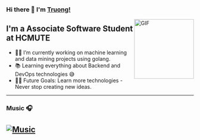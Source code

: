 ### Hi there 👋 I'm [Truong!](https://github.com/truong-ne)

<img align="right" alt="GIF" height="160px" src="https://media.giphy.com/media/Ah3zHH7hvsSB2/giphy.gif" />

## I'm a Associate Software Student at HCMUTE

- 👨‍💻 I’m currently working on machine learning and data mining projects using golang.
- 📚 Learning everything about Backend and DevOps technologies 😅
- 💪🏼 Future Goals: Learn more technologies - Never stop creating new ideas.

---
### Music 🎧
[![Music](https://media.tenor.com/hQ5wn7PfRAsAAAAC/cultura-cultura-magazine.gif)](https://www.youtube.com/watch?v=RxToF94s6Rc)
---

